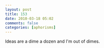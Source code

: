 ```yaml
---
layout: post
title: 153
date: 2010-03-18 05:02
comments: false
categories: [aphorisms]
---
```


Ideas are a dime a dozen and I'm out of dimes.
